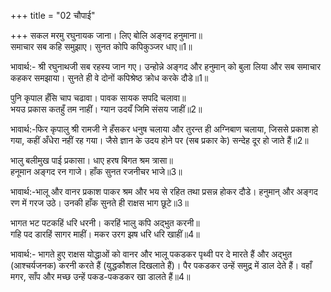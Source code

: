 +++
title = "02 चौपाई"

+++
सकल मरमु रघुनायक जाना। लिए बोलि अङ्गद हनुमाना॥  
समाचार सब कहि समुझाए। सुनत कोपि कपिकुञ्जर धाए॥1॥  

भावार्थ:- श्री रघुनाथजी सब रहस्य जान गए। उन्होन्ने अङ्गद और हनुमान्‌ को बुला लिया और सब समाचार कहकर समझाया। सुनते ही वे दोनों कपिश्रेष्ठ क्रोध करके दौडे॥1॥  

पुनि कृपाल हँसि चाप चढावा। पावक सायक सपदि चलावा॥  
भयउ प्रकास कतहुँ तम नाहीं। ग्यान उदयँ जिमि संसय जाहीं॥2॥  

भावार्थ:-फिर कृपालु श्री रामजी ने हँसकर धनुष चलाया और तुरन्त ही अग्निबाण चलाया, जिससे प्रकाश हो गया, कहीं अँधेरा नहीं रह गया। जैसे ज्ञान के उदय होने पर (सब प्रकार के) सन्देह दूर हो जाते हैं॥2॥  

भालु बलीमुख पाई प्रकासा। धाए हरष बिगत श्रम त्रासा॥  
हनूमान अङ्गद रन गाजे। हाँक सुनत रजनीचर भाजे॥3॥  

भावार्थ:-भालू और वानर प्रकाश पाकर श्रम और भय से रहित तथा प्रसन्न होकर दौडे। हनुमान्‌ और अङ्गद रण में गरज उठे। उनकी हाँक सुनते ही राक्षस भाग छूटे॥3॥  

भागत भट पटकहिं धरि धरनी। करहिं भालु कपि अद्भुत करनी॥  
गहि पद डारहिं सागर माहीं। मकर उरग झष धरि धरि खाहीं॥4॥  

भावार्थ:- भागते हुए राक्षस योद्धाओं को वानर और भालू पकडकर पृथ्वी पर दे मारते हैं और अद्भुत (आश्चर्यजनक) करनी करते हैं (युद्धकौशल दिखलाते हैं)। पैर पकडकर उन्हें समुद्र में डाल देते हैं। वहाँ मगर, साँप और मच्छ उन्हें पकड-पकडकर खा डालते हैं॥4॥  

<div class="audioEmbed"  caption="AIR-वाचनम्" src="https://archive
.org/download/rAmcharitmAnas-AIR/EPI-320.mp3"></div>
